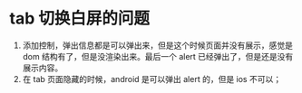 # tab 切换白屏的问题

1. 添加控制，弹出信息都是可以弹出来，但是这个时候页面并没有展示，感觉是 dom 结构有了，但是没渲染出来。最后一个 alert 已经弹出了，但是还是没有展示内容。
2. 在 tab 页面隐藏的时候，android 是可以弹出 alert 的，但是 ios 不可以；
